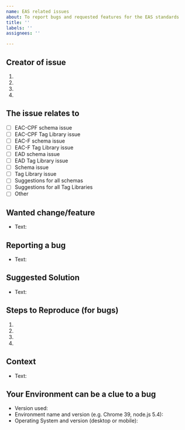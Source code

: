 ```yaml
---
name: EAS related issues
about: To report bugs and requested features for the EAS standards
title: ''
labels: ''
assignees: ''

---
```


<!--- Provide a general summary of the issue in the Title above -->

## Creator of issue
<!--- State your name, affiliation and ways to reach you -->
<!--- Use the four lines and write after the dot-->
1.
2.
3.
4.

## The issue relates to
<!--- Make an 'x' replacing the ' ' (space) inside the brackets to mark your choice. -->
- [ ] EAC-CPF schema issue
- [ ] EAC-CPF Tag Library issue
- [ ] EAC-F schema issue
- [ ] EAC-F Tag Library issue
- [ ] EAD schema issue
- [ ] EAD Tag Library issue
- [ ] Schema issue
- [ ] Tag Library issue
- [ ] Suggestions for all schemas
- [ ] Suggestions for all Tag Libraries
- [ ] Other

## Wanted change/feature
<!--- If you're describing a feature, tell us what should happen -->
<!--- If you're suggesting a change/improvement, tell us how it should work -->
<!--- Write your text after the "Text:" -->
* Text: 

## Reporting a bug
<!--- If describing a bug, tell us what happens instead of the expected behavior -->
<!--- If suggesting a change/improvement, explain the difference from current behavior -->
<!--- Write your text after the "Text:" -->
* Text:

## Suggested Solution
<!--- Not obligatory, but suggest a fix/reason for the bug, -->
<!--- or ideas how to implement the addition or change -->
<!--- Write your text after the "Text:" -->
* Text: 

## Steps to Reproduce (for bugs)
<!--- Provide a link to a live example, or an unambiguous set of steps to -->
<!--- reproduce this bug. Include code to reproduce, if relevant -->
<!--- Use the four lines and write after the dot-->
1.
2.
3.
4.

## Context
<!--- How has this issue affected you? What are you trying to accomplish? -->
<!--- Providing context helps us come up with a solution that is most useful in the real world -->
<!--- Write your text after the "Text:" -->
* Text: 

## Your Environment can be a clue to a bug
<!--- Include as many relevant details about the environment you experienced the bug in -->
<!--- Write your text after the ":" -->
* Version used:
* Environment name and version (e.g. Chrome 39, node.js 5.4):
* Operating System and version (desktop or mobile):
